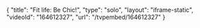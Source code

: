 {
    "title": "Fit life: Be Chic!",
    "type": "solo",
    "layout": "iframe-static",
    "videoId": "164612327",
    "url": "\/tvpembed\/164612327"
}